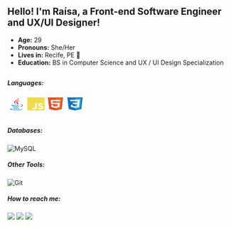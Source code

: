 ## Hello! I'm Raísa, a Front-end Software Engineer and UX/UI Designer!

- <strong>Age:</strong> 29 
- <strong>Pronouns:</strong> She/Her
- <strong>Lives in:</strong> Recife, PE 🌴 
- <strong>Education:</strong> BS in Computer Science and UX / UI Design Specialization

##


##### Languages:
<div style="display: inline_block">
  <img align="center" alt="Raisa-Java" height="30" width="40" src="https://raw.githubusercontent.com/devicons/devicon/master/icons/java/java-original.svg">
  <img align="center" alt="Raisa-Js" height="30" width="40" src="https://raw.githubusercontent.com/devicons/devicon/master/icons/javascript/javascript-plain.svg">
  <img align="center" alt="Raisa-HTML" height="30" width="40" src="https://raw.githubusercontent.com/devicons/devicon/master/icons/html5/html5-original.svg">
  <img align="center" alt="Raisa-CSS" height="30" width="40" src="https://raw.githubusercontent.com/devicons/devicon/master/icons/css3/css3-original.svg">
</div><br>

##### Databases:
![MySQL](https://img.shields.io/badge/MySQL-00000F?style=for-the-badge&logo=mysql&logoColor=white)

##### Other Tools:
![Git](https://img.shields.io/badge/Git-F05032?style=for-the-badge&logo=git&logoColor=white)
 <link rel="stylesheet" href="https://cdn.jsdelivr.net/gh/devicons/devicon@v2.15.1/devicon.min.css">
          

##### How to reach me:
<a href="https://api.whatsapp.com/send?phone=5581999458630"><img src="https://img.shields.io/badge/WhatsApp-25D366?style=for-the-badge&logo=whatsapp&logoColor=white"/></a>
<a href="mailto:raisa.rmro@gmail.com"><img src="https://img.shields.io/badge/Gmail-D14836?style=for-the-badge&logo=gmail&logoColor=white"/></a>
<a href="https://www.linkedin.com/in/raisa-bernardes/"><img src="https://img.shields.io/badge/LinkedIn-0077B5?style=for-the-badge&logo=linkedin&logoColor=white"/></a>




